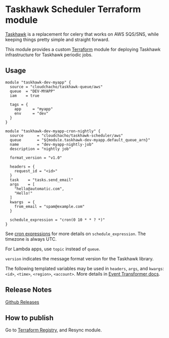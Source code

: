 Taskhawk Scheduler Terraform module
===================================

[Taskhawk](https://github.com/cloudchacho/taskhawk) is a replacement for celery that works on AWS SQS/SNS, while
keeping things pretty simple and straight forward. 

This module provides a custom [Terraform](https://www.terraform.io/) module for deploying Taskhawk infrastructure for
Taskhawk periodic jobs.

## Usage

```hcl
module "taskhawk-dev-myapp" {
  source = "cloudchacho/taskhawk-queue/aws"
  queue  = "DEV-MYAPP"
  iam    = true

  tags = {
    app     = "myapp"
    env     = "dev"
  }
}

module "taskhawk-dev-myapp-cron-nightly" {
  source      = "cloudchacho/taskhawk-scheduler/aws"
  queue       = "${module.taskhawk-dev-myapp.default_queue_arn}"
  name        = "dev-myapp-nightly-job"
  description = "nightly job"

  format_version = "v1.0"
  
  headers = {
    request_id = "<id>"
  }
  task    = "tasks.send_email"
  args    = [
    "hello@automatic.com",
    "Hello!"
  ]
  kwargs  = {
    from_email = "spam@example.com"
  }

  schedule_expression = "cron(0 10 * * ? *)"  
}
```

See [cron expressions](https://docs.aws.amazon.com/AmazonCloudWatch/latest/events/ScheduledEvents.html#CronExpressions) 
for more details on `schedule_expression`. The timezone is always UTC.

For Lambda apps, use `topic` instead of `queue`.

`version` indicates the message format version for the Taskhawk library.

The following templated variables may be used in `headers`, `args`, and `kwargs`:
`<id>`, `<time>`, `<region>`, `<account>`. More details in [Event Transformer docs](https://docs.aws.amazon.com/AmazonCloudWatch/latest/events/CloudWatch-Events-Input-Transformer-Tutorial.html).

## Release Notes

[Github Releases](https://github.com/cloudchacho/terraform-aws-taskhawk-scheduler/releases)

## How to publish

Go to [Terraform Registry](https://registry.terraform.io/modules/cloudchacho/taskhawk-scheduler/aws), and Resync module.
